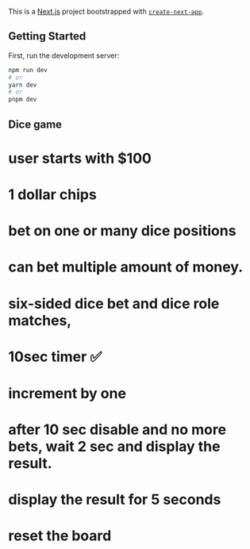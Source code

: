 This is a [Next.js](https://nextjs.org/) project bootstrapped with [`create-next-app`](https://github.com/vercel/next.js/tree/canary/packages/create-next-app).

## Getting Started

First, run the development server:

```bash
npm run dev
# or
yarn dev
# or
pnpm dev
```

## Dice game

# user starts with $100

# 1 dollar chips

# bet on one or many dice positions

# can bet multiple amount of money.

# six-sided dice bet and dice role matches,

# 10sec timer ✅

# increment by one

# after 10 sec disable and no more bets, wait 2 sec and display the result.

# display the result for 5 seconds

# reset the board
